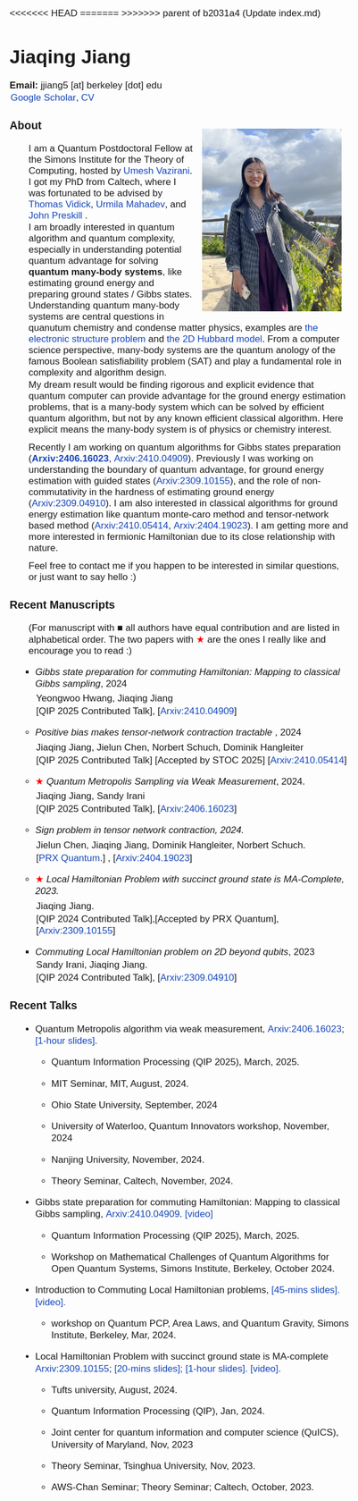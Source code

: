 <html><head>
<<<<<<< HEAD
<title></title>
=======

<title>Jiaqing Jiang</title>
>>>>>>> parent of b2031a4 (Update index.md)
  <style type="text/css">
    html {
      max-width: 1200px;
              margin-top: 1em;
			margin-bottom:100px;
			margin-right:50px;
			margin-left:50px;
    }
    li {
      font-size: 17px;
      margin-top: 1em;
      line-height: 125%;
    }
    ul {
      font-size: 17px;
    }
    p { 
      margin: 0.1em;
    font-size: 17px;
    }
    i {
      font-size: 17px;
    }
    body {
      font-family:  Verdana, Helvetica, Arial, sans-serif;
      font-size:17px;
      margin-top: 1em;
			margin-bottom:100px;
			margin-right:50px;
			margin-left:50px;
    }
    a { 
      color: #17202A;
      text-decoration:none;
      font-weight : 300;
    }
    a:hover { 
      color: #17202A;
      text-decoration:underline;
    }
     a:link { 
      color: #1547ba;
     text-decoration:none;
    }
    a:visited { 
      color: #1547ba;
     text-decoration:none;
    }
     .bottom-three {
     margin-bottom: 0.5cm;
  }
</style>
</head>



<div id="main">
  <h1 align="left">Jiaqing Jiang</h1>
</div>
<div id="contact">
  <b>Email:</b> jjiang5 [at] berkeley [dot] edu
  <br>
</div>
<p> <a href="https://scholar.google.com/citations?hl=en&user=j4yHi7AAAAAJ">Google Scholar</a>, <a href="./cv.pdf">CV</a> </p>

<div id="about">
  <img src="./pics/jiaqing.png" style="float:right; width:250px; padding:1em">
  <h3 align="left">About</h3>
  <p style="margin-left:2em;font-size:17px;">
  I am a Quantum Postdoctoral Fellow at the Simons Institute for the Theory of Computing, hosted by <a href="https://people.eecs.berkeley.edu/~vazirani/">Umesh Vazirani</a>.    
    I got my PhD from Caltech, where I was fortunated to be advised by 
    <a href="http://users.cms.caltech.edu/~vidick/">Thomas Vidick</a>, <a href="https://www.eas.caltech.edu/people/umahadev">Urmila Mahadev</a>, and  <a href="https://www.its.caltech.edu/~preskill/">John Preskill</a> .   </p>
<p style="margin-left:2em; font-size:17px;"> I am broadly interested in quantum algorithm and quantum complexity, especially in understanding potential quantum advantage for solving <b>quantum many-body systems</b>, like estimating ground energy and preparing ground states / Gibbs states. Understanding quantum many-body systems are central questions in quanutum chemistry and condense matter physics, examples are  <a href="https://en.wikipedia.org/wiki/Electronic_structure#:~:text=Electronic%20structure%20problems%20arise%20from,motion%20of%20a%20molecular%20system.">the electronic structure problem</a> and <a href="https://en.wikipedia.org/wiki/Hubbard_model">the 2D Hubbard model</a>. From a computer science perspective, many-body systems are the quantum anology of the famous Boolean satisfiability problem (SAT) and play a fundamental role in complexity and algorithm design. </p>

<p style="margin-left:2em; font-size:17px;"> My dream result would be finding rigorous and explicit evidence that quantum computer can provide advantage for the ground energy estimation problems, that is a many-body system which can be solved by efficient quantum algorithm, but not by any known efficient classical algorithm. Here explicit means the many-body system is of physics or chemistry interest. 
</p> 
<p style="margin-bottom:0.7em"> </p>

  <p style="margin-left:2em;font-size:17px;"> Recently I am working on quantum algorithms for Gibbs states preparation (<a href="https://arxiv.org/abs/2406.16023"><b>Arxiv:2406.16023</b></a>, <a href="https://arxiv.org/abs/2410.04909">Arxiv:2410.04909</a>). Previously I was working on understanding the boundary of quantum advantage, for ground energy estimation with guided states (<a href="https://arxiv.org/abs/2309.10155">Arxiv:2309.10155</a>), and the role of non-commutativity in the hardness of estimating ground energy (<a href="https://arxiv.org/pdf/2309.04910.pdf">Arxiv:2309.04910</a>). I am also interested in classical algorithms for ground energy estimation like quantum monte-caro method and tensor-network based method (<a href="https://arxiv.org/pdf/2410.05414">Arxiv:2410.05414</a>, <a href="https://arxiv.org/pdf/2404.19023">Arxiv:2404.19023</a>).  I am getting more and more interested in fermionic Hamiltonian due to its close relationship with nature. 
</p> <p style="margin-bottom:0.7em"> </p>

<p style="margin-left:2em;font-size:17px;">
   Feel free to contact me if you happen to be interested in similar questions, or just want to say hello :)
</p>

</div>

<div id="Publications">
  <h3 align="left">Recent Manuscripts</h3>
	<p style="margin-left:2em; font-size:17px;"> (For manuscript with &#9632; all authors have equal contribution and are listed in alphabetical order. The two papers with <span class="red-star" style="color: red;">★</span> are the ones I really like and encourage you to read :) </p>
  <ul style="list-style-type:square; margin-left:1em; font-size:17px;">
     <li> <i>Gibbs state preparation for commuting Hamiltonian: Mapping to classical Gibbs sampling</i>, 2024 
       <p style="margin-bottom:0.3em"> </p>
      <p> Yeongwoo Hwang, Jiaqing Jiang </p>
     <p> [QIP 2025 Contributed Talk],
       [<a href="https://arxiv.org/pdf/2410.04909">Arxiv:2410.04909</a>] </p> 
    </li>
  </ul>  
  <ul style="list-style-type:circle;margin-left:1em">
 	 <li> <i> Positive bias makes tensor-network contraction tractable </i>, 2024 
     <p style="margin-bottom:0.3em"> </p>
    <p> Jiaqing Jiang, Jielun Chen, Norbert Schuch, Dominik Hangleiter </p>
    <p> [QIP 2025 Contributed Talk] [Accepted by STOC 2025]  
    [<a href="https://arxiv.org/pdf/2410.05414">Arxiv:2410.05414</a>] </p>
  </li>
 <li> <span class="red-star" style="color: red;">★</span>  <i> Quantum Metropolis Sampling via Weak Measurement</i>, 2024. 
   <p style="margin-bottom:0.3em"> </p>
   <p>
     Jiaqing Jiang, Sandy Irani
   </p>
   <p>
     [QIP 2025 Contributed Talk], [<a href="https://arxiv.org/pdf/2406.16023">Arxiv:2406.16023</a>]
   </p>
</li>
    <li> <i> Sign problem in tensor network contraction, 2024. </i>
      <p style="margin-bottom:0.3em"> </p>
      <p>
        Jielun Chen, Jiaqing Jiang, Dominik Hangleiter, Norbert Schuch.
      </p>
      <p>
     [<a href="https://journals.aps.org/prxquantum/abstract/10.1103/PRXQuantum.6.010312">PRX Quantum</a>.]  , [<a href="https://arxiv.org/pdf/2404.19023">Arxiv:2404.19023</a>]
      </p>
</li>
 <li> <span class="red-star" style="color: red;">★</span> <i> Local Hamiltonian Problem with succinct ground state is MA-Complete, 2023. </i>
   <p style="margin-bottom:0.3em"> </p>
   <p>
     Jiaqing Jiang.
   </p>
   <p>
     [QIP 2024 Contributed Talk],[Accepted by PRX Quantum], [<a href="https://arxiv.org/pdf/2309.10155">Arxiv:2309.10155</a>]
   </p>
</li>
</ul>
<p style="margin-bottom:0.3em"> </p>
<ul style="list-style-type:square;margin-left:1em">
    <li>  <i>Commuting Local Hamiltonian problem on 2D beyond
qubits</i>, 2023
      <p>
        Sandy Irani, Jiaqing Jiang.
      </p>
     <p>
       [QIP 2024 Contributed Talk], [<a href="https://arxiv.org/pdf/2309.04910.pdf">Arxiv:2309.04910</a>]
      </p> 
    </li>
  </ul>
</div>






<div id="Talks">
  <h3 align="left">Recent Talks</h3>
<ul>
  <li style="margin-left:1em"> Quantum Metropolis algorithm via weak measurement,
    <a href="https://arxiv.org/abs/2406.16023">Arxiv:2406.16023</a>;
    <a href="./slides/QMetropolis.pptx">[1-hour slides].</a>
		<ul>
      <li> Quantum Information Processing (QIP 2025), March, 2025.</li>
    	<li>MIT Seminar, MIT, August, 2024.</li>
      <li> Ohio State University, September, 2024</li>
      <li> University of Waterloo, Quantum Innovators workshop, November, 2024 </li> 
      <li> Nanjing University, November, 2024.</li>
      <li> Theory Seminar, Caltech, November, 2024.</li>
    </ul>
  </li>
  <li style="margin-left:1em"> Gibbs state preparation for commuting Hamiltonian: Mapping to classical Gibbs sampling, <a href="https://arxiv.org/pdf/2410.04909">Arxiv:2410.04909</a>.  <a href="https://www.youtube.com/watch?v=Z5rLz9ihIpU">[video]</a>
    <ul> 
       <li> Quantum Information Processing (QIP 2025), March, 2025.</li>
      <li> Workshop on Mathematical Challenges of Quantum Algorithms for Open Quantum Systems, Simons Institute, Berkeley, October 2024.</li>
    </ul>
  </li>
   <li style="margin-left:1em"> Introduction to Commuting Local Hamiltonian problems, 
      <a href="./slides/CLHP_intro.pptx">[45-mins slides].</a> <a href="https://www.youtube.com/watch?v=h1dsIeC_xx8">[video].</a>
      <ul>  
  			<li> workshop on Quantum PCP, Area Laws, and Quantum Gravity, Simons Institute, Berkeley, Mar, 2024. </li>
      </ul>  
  </li>
   <li style="margin-left:1em">  Local Hamiltonian Problem with succinct ground state is MA-complete 
  	<a href="https://arxiv.org/abs/2309.10155">Arxiv:2309.10155</a>;  
  	<a href="./slides/LHP_ss_short.pptx">[20-mins slides]; </a> 
 	 	<a href="./slides/LHP_ss_long.pptx">[1-hour slides].</a>  
       <a href="https://www.youtube.com/watch?v=TQcFeSSRSd4">[video].</a>
 	  <ul>
 	    <li> Tufts university, August, 2024.  </li>  
   	  <li> Quantum Information Processing (QIP), Jan, 2024.  </li>  
      <li> Joint center for quantum information and computer science (QuICS), University of Maryland, Nov, 2023</li> 
      <li> Theory Seminar, Tsinghua University, Nov, 2023.</li>
      <li> AWS-Chan Seminar; Theory Seminar; Caltech, October, 2023. </li>
    </ul>  
</li>
  </ul>
</li>
</ul>
</div>
















</html>





